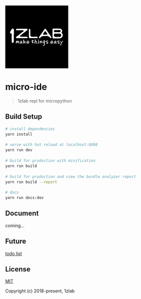 

![Logo](./static/image/logo.png)

# micro-ide

> 1zlab repl for micropython



## Build Setup

``` bash
# install dependencies
yarn install

# serve with hot reload at localhost:8080
yarn run dev

# build for production with minification
yarn run build

# build for production and view the bundle analyzer report
yarn run build --report

# docs
yarn run docs:dev
```



## Document

coming...



## Future

[todo list](https://github.com/Fuermohao/1ZLAB-MicroIDE/wiki/TO-DO)



## License

[MIT](http://opensource.org/licenses/MIT)

Copyright (c) 2018-present, 1zlab
